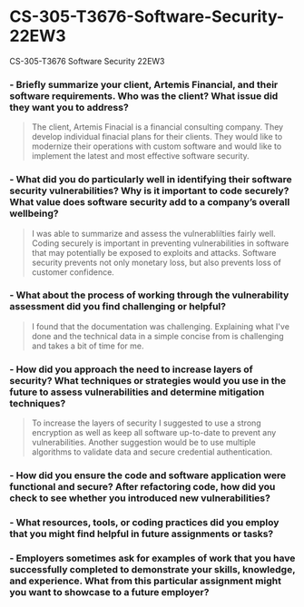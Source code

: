 # CS-305-T3676-Software-Security-22EW3
CS-305-T3676 Software Security 22EW3


### - Briefly summarize your client, Artemis Financial, and their software requirements. Who was the client? What issue did they want you to address?
> The client, Artemis Finacial is a financial consulting company. They develop individual finacial plans for their clients. They would like to modernize their operations with custom software and would like to implement the latest and most effective software security.  

### - What did you do particularly well in identifying their software security vulnerabilities? Why is it important to code securely? What value does software security add to a company’s overall wellbeing?
> I was able to summarize and assess the vulnerablilties fairly well. Coding securely is important in preventing vulnerabilities in software that may potentially be exposed to exploits and attacks. Software security prevents not only monetary loss, but also prevents loss of customer confidence.

### - What about the process of working through the vulnerability assessment did you find challenging or helpful?
> I found that the documentation was challenging. Explaining what I've done and the technical data in a simple concise from is challenging and takes a bit of time for me.

### - How did you approach the need to increase layers of security? What techniques or strategies would you use in the future to assess vulnerabilities and determine mitigation techniques?
> To increase the layers of security I suggested to use a strong encryption as well as keep all software up-to-date to prevent any vulnerabilities. Another suggestion would be to use multiple algorithms to validate data and secure credential authentication. 

### - How did you ensure the code and software application were functional and secure? After refactoring code, how did you check to see whether you introduced new vulnerabilities?

### - What resources, tools, or coding practices did you employ that you might find helpful in future assignments or tasks?

### - Employers sometimes ask for examples of work that you have successfully completed to demonstrate your skills, knowledge, and experience. What from this particular assignment might you want to showcase to a future employer?
